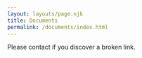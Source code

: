 ```yaml
---
layout: layouts/page.njk
title: Documents
permalink: /documents/index.html
---
```

Please contact if you discover a broken link.